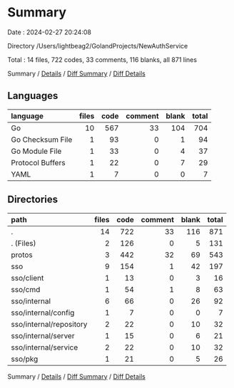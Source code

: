 # Summary

Date : 2024-02-27 20:24:08

Directory /Users/lightbeag2/GolandProjects/NewAuthService

Total : 14 files,  722 codes, 33 comments, 116 blanks, all 871 lines

Summary / [Details](details.md) / [Diff Summary](diff.md) / [Diff Details](diff-details.md)

## Languages
| language | files | code | comment | blank | total |
| :--- | ---: | ---: | ---: | ---: | ---: |
| Go | 10 | 567 | 33 | 104 | 704 |
| Go Checksum File | 1 | 93 | 0 | 1 | 94 |
| Go Module File | 1 | 33 | 0 | 4 | 37 |
| Protocol Buffers | 1 | 22 | 0 | 7 | 29 |
| YAML | 1 | 7 | 0 | 0 | 7 |

## Directories
| path | files | code | comment | blank | total |
| :--- | ---: | ---: | ---: | ---: | ---: |
| . | 14 | 722 | 33 | 116 | 871 |
| . (Files) | 2 | 126 | 0 | 5 | 131 |
| protos | 3 | 442 | 32 | 69 | 543 |
| sso | 9 | 154 | 1 | 42 | 197 |
| sso/client | 1 | 13 | 0 | 3 | 16 |
| sso/cmd | 1 | 54 | 1 | 8 | 63 |
| sso/internal | 6 | 66 | 0 | 26 | 92 |
| sso/internal/config | 1 | 7 | 0 | 0 | 7 |
| sso/internal/repository | 2 | 22 | 0 | 10 | 32 |
| sso/internal/server | 1 | 15 | 0 | 6 | 21 |
| sso/internal/service | 2 | 22 | 0 | 10 | 32 |
| sso/pkg | 1 | 21 | 0 | 5 | 26 |

Summary / [Details](details.md) / [Diff Summary](diff.md) / [Diff Details](diff-details.md)